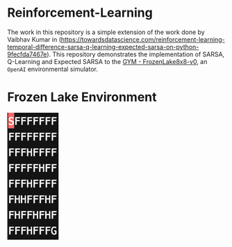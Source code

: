 # Reinforcement-Learning
The work in this repository is a simple extension of the work done by Vaibhav Kumar in (https://towardsdatascience.com/reinforcement-learning-temporal-difference-sarsa-q-learning-expected-sarsa-on-python-9fecfda7467e). This repository demonstrates the implementation of SARSA, Q-Learning and Expected SARSA to the [GYM - FrozenLake8x8-v0](https://gym.openai.com/envs/FrozenLake8x8-v0/), an ```OpenAI``` environmental simulator.

# Frozen Lake Environment 
![](assets/FrozenLake.png)
